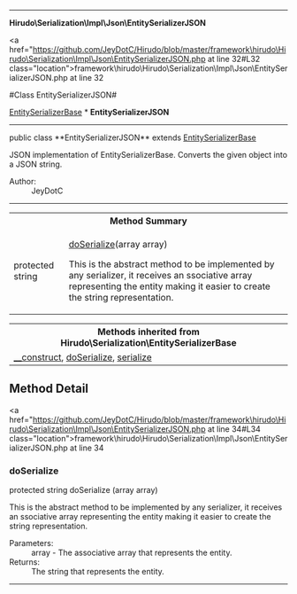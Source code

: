 
- - -

**Hirudo\Serialization\Impl\Json\EntitySerializerJSON**


<a href="https://github.com/JeyDotC/Hirudo/blob/master/framework\hirudo\Hirudo\Serialization\Impl\Json\EntitySerializerJSON.php at line 32#L32 class="location">framework\hirudo\Hirudo\Serialization\Impl\Json\EntitySerializerJSON.php at line 32</a>

#Class EntitySerializerJSON#

<a href="https://github.com/JeyDotC/Hirudo-docs/blob/master/hirudo/serialization/entityserializerbase.html">EntitySerializerBase</a>
    * **EntitySerializerJSON**




- - -

<p class="signature">public  class **EntitySerializerJSON**
extends <a href="https://github.com/JeyDotC/Hirudo-docs/blob/master/hirudo/serialization/entityserializerbase.html">EntitySerializerBase</a>

</p>

<div class="comment" id="overview_description"><p>JSON implementation of EntitySerializerBase. Converts the given object
into a JSON string.</p></div>

<dl>
<dt>Author:</dt>
<dd>JeyDotC</dd>
</dl>


- - -

<table id="summary_method">
<tr><th colspan="2">Method Summary</th></tr>
<tr>
<td><span class='k'>protected </span> <span class='nx'>string</span></td>
<td class="description"><p class="name"><a href="#doserialize">doSerialize</a>(array array)</p><p class="description">This is the abstract method to be implemented by any serializer, it receives
an ssociative array representing the entity making it easier to create the
string representation.</p></td>
</tr>
</table>

<table class="inherit">
<tr><th colspan="2">Methods inherited from Hirudo\Serialization\EntitySerializerBase</th></tr>
<tr><td><a href="https://github.com/JeyDotC/Hirudo-docs/blob/master/hirudo/serialization/entityserializerbase.html#__construct()">__construct</a>, <a href="https://github.com/JeyDotC/Hirudo-docs/blob/master/hirudo/serialization/entityserializerbase.html#doSerialize()">doSerialize</a>, <a href="https://github.com/JeyDotC/Hirudo-docs/blob/master/hirudo/serialization/entityserializerbase.html#serialize()">serialize</a></td></tr></table>

<h2 id="detail_method">Method Detail</h2>

<a href="https://github.com/JeyDotC/Hirudo/blob/master/framework\hirudo\Hirudo\Serialization\Impl\Json\EntitySerializerJSON.php at line 34#L34 class="location">framework\hirudo\Hirudo\Serialization\Impl\Json\EntitySerializerJSON.php at line 34</a>

<h3 id="doSerialize()">doSerialize</h3>
<span class='k'>protected </span> <span class='nx'>string</span> <span class='nf'>doSerialize</span> (array array)

<div class="details">
<p>This is the abstract method to be implemented by any serializer, it receives
an ssociative array representing the entity making it easier to create the
string representation.</p><dl>
<dt>Parameters:</dt>
<dd>array - The associative array that represents the entity.</dd>
<dt>Returns:</dt>
<dd>The string that represents the entity.</dd>
</dl>
</div>

- - -

